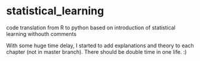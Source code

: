 # statistical_learning
code translation from R to python based on introduction of statistical learning withouth comments

With some huge time delay, I started to add explanations and theory to each chapter (not in master branch). There should be double time in one life. :) 
